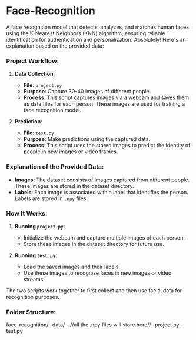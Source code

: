 # Face-Recognition
A face recognition model that detects, analyzes, and matches human faces using the K-Nearest Neighbors (KNN) algorithm, ensuring reliable identification for authentication and personalization.
Absolutely! Here's an explanation based on the provided data:

### Project Workflow:
1. **Data Collection**:
    - **File**: `project.py`
    - **Purpose**: Capture 30-40 images of different people.
    - **Process**: This script captures images via a webcam and saves them as data files for each person. These images are used for training a face recognition model.

2. **Prediction**:
    - **File**: `test.py`
    - **Purpose**: Make predictions using the captured data.
    - **Process**: This script uses the stored images to predict the identity of people in new images or video frames.

### Explanation of the Provided Data:
- **Images**: The dataset consists of images captured from different people. These images are stored in the dataset directory.
- **Labels**: Each image is associated with a label that identifies the person. Labels are stored in `.npy` files.

### How It Works:
1. **Running `project.py`**:
    - Initialize the webcam and capture multiple images of each person.
    - Store these images in the dataset directory for future use.

2. **Running `test.py`**:
    - Load the saved images and their labels.
    - Use these images to recognize faces in new images or video streams.

The two scripts work together to first collect and then use facial data for recognition purposes.
### Folder Structure:
face-recognition/
    -data/
         - //all the .npy files will store here//
    -project.py
    -test.py



